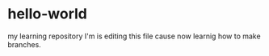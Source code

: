 # hello-world
my learning repository
I'm is editing this file cause now learnig how to make branches.
